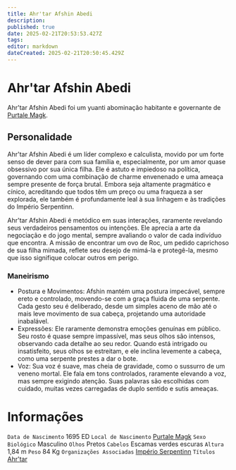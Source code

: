 ```yaml
---
title: Ahr'tar Afshin Abedi
description: 
published: true
date: 2025-02-21T20:53:53.427Z
tags: 
editor: markdown
dateCreated: 2025-02-21T20:50:45.429Z
---
```


# Ahr'tar Afshin Abedi
Ahr'tar Afshin Abedi foi um yuanti abominação habitante e governante de [Purtale Magk](/lugares/plano-material/drafeon/sudeste-de-drafeon/purtale-magk).

## Personalidade

Ahr'tar Afshin Abedi é um líder complexo e calculista, movido por um forte senso de dever para com sua família e, especialmente, por um amor quase obsessivo por sua única filha. Ele é astuto e impiedoso na política, governando com uma combinação de charme envenenado e uma ameaça sempre presente de força brutal. Embora seja altamente pragmático e cínico, acreditando que todos têm um preço ou uma fraqueza a ser explorada, ele também é profundamente leal à sua linhagem e às tradições do Império Serpentinn.

Ahr'tar Afshin Abedi é metódico em suas interações, raramente revelando seus verdadeiros pensamentos ou intenções. Ele aprecia a arte da negociação e do jogo mental, sempre avaliando o valor de cada indivíduo que encontra. A missão de encontrar um ovo de Roc, um pedido caprichoso de sua filha mimada, reflete seu desejo de mimá-la e protegê-la, mesmo que isso signifique colocar outros em perigo.

### Maneirismo

- Postura e Movimentos: Afshin mantém uma postura impecável, sempre ereto e controlado, movendo-se com a graça fluida de uma serpente. Cada gesto seu é deliberado, desde um simples aceno de mão até o mais leve movimento de sua cabeça, projetando uma autoridade inabalável.
- Expressões: Ele raramente demonstra emoções genuínas em público. Seu rosto é quase sempre impassível, mas seus olhos são intensos, observando cada detalhe ao seu redor. Quando está intrigado ou insatisfeito, seus olhos se estreitam, e ele inclina levemente a cabeça, como uma serpente prestes a dar o bote.
- Voz: Sua voz é suave, mas cheia de gravidade, como o sussurro de um veneno mortal. Ele fala em tons controlados, raramente elevando a voz, mas sempre exigindo atenção. Suas palavras são escolhidas com cuidado, muitas vezes carregadas de duplo sentido e sutis ameaças.

# Informações
`Data de Nascimento` 1695 ED
`Local de Nascimento` [Purtale Magk](/lugares/plano-material/drafeon/sudeste-de-drafeon/purtale-magk)
`Sexo Biológico` Masculino
`Olhos` Pretos
`Cabelos` Escamas verdes escuras
`Altura` 1,84 m
`Peso` 84 Kg
`Organizações Associadas` [Império Serpentinn](/faccoes/nacoes/imperio-serpentinn)
`Títulos` [Ahr'tar](/rankings-e-titulos/imperio-serpentinn/ahrtar)